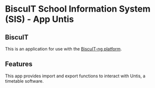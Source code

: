 # BiscuIT School Information System (SIS) - App Untis

## BiscuIT

This is an application for use with the [BiscuIT-ng platform][BiscuIT-ng].

## Features

This app provides import and export functions to interact with Untis,
a timetable software.


[BiscuIT-ng]: https://edugit.org/Teckids/BiscuIT/BiscuIT-ng
